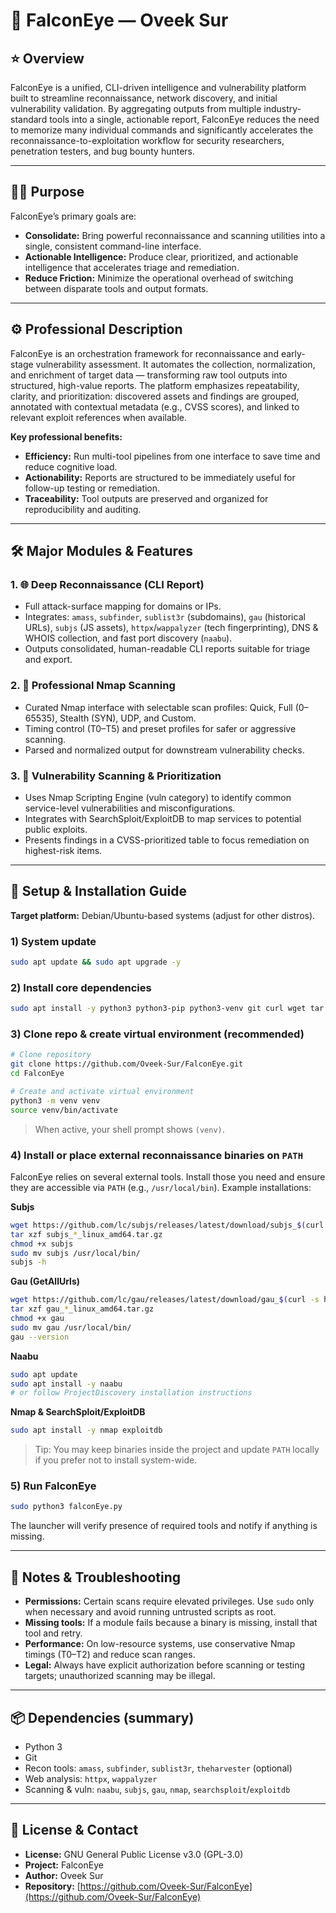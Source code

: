 # 🦅 FalconEye — Oveek Sur

## ⭐ Overview

FalconEye is a unified, CLI-driven intelligence and vulnerability platform built to streamline reconnaissance, network discovery, and initial vulnerability validation. By aggregating outputs from multiple industry-standard tools into a single, actionable report, FalconEye reduces the need to memorize many individual commands and significantly accelerates the reconnaissance-to-exploitation workflow for security researchers, penetration testers, and bug bounty hunters.

---

## 🕵️‍♂️ Purpose

FalconEye’s primary goals are:

* **Consolidate:** Bring powerful reconnaissance and scanning utilities into a single, consistent command-line interface.
* **Actionable Intelligence:** Produce clear, prioritized, and actionable intelligence that accelerates triage and remediation.
* **Reduce Friction:** Minimize the operational overhead of switching between disparate tools and output formats.

---

## ⚙️ Professional Description

FalconEye is an orchestration framework for reconnaissance and early-stage vulnerability assessment. It automates the collection, normalization, and enrichment of target data — transforming raw tool outputs into structured, high-value reports. The platform emphasizes repeatability, clarity, and prioritization: discovered assets and findings are grouped, annotated with contextual metadata (e.g., CVSS scores), and linked to relevant exploit references when available.

**Key professional benefits:**

* **Efficiency:** Run multi-tool pipelines from one interface to save time and reduce cognitive load.
* **Actionability:** Reports are structured to be immediately useful for follow-up testing or remediation.
* **Traceability:** Tool outputs are preserved and organized for reproducibility and auditing.

---

## 🛠️ Major Modules & Features

### 1. 🌐 Deep Reconnaissance (CLI Report)

* Full attack-surface mapping for domains or IPs.
* Integrates: `amass`, `subfinder`, `sublist3r` (subdomains), `gau` (historical URLs), `subjs` (JS assets), `httpx`/`wappalyzer` (tech fingerprinting), DNS & WHOIS collection, and fast port discovery (`naabu`).
* Outputs consolidated, human-readable CLI reports suitable for triage and export.

### 2. 📡 Professional Nmap Scanning

* Curated Nmap interface with selectable scan profiles: Quick, Full (0–65535), Stealth (SYN), UDP, and Custom.
* Timing control (T0–T5) and preset profiles for safer or aggressive scanning.
* Parsed and normalized output for downstream vulnerability checks.

### 3. 🚨 Vulnerability Scanning & Prioritization

* Uses Nmap Scripting Engine (vuln category) to identify common service-level vulnerabilities and misconfigurations.
* Integrates with SearchSploit/ExploitDB to map services to potential public exploits.
* Presents findings in a CVSS-prioritized table to focus remediation on highest-risk items.

---

## 🚀 Setup & Installation Guide

**Target platform:** Debian/Ubuntu-based systems (adjust for other distros).

### 1) System update

```bash
sudo apt update && sudo apt upgrade -y
```

### 2) Install core dependencies

```bash
sudo apt install -y python3 python3-pip python3-venv git curl wget tar
```

### 3) Clone repo & create virtual environment (recommended)

```bash
# Clone repository
git clone https://github.com/Oveek-Sur/FalconEye.git
cd FalconEye

# Create and activate virtual environment
python3 -m venv venv
source venv/bin/activate
```

> When active, your shell prompt shows `(venv)`.

### 4) Install or place external reconnaissance binaries on `PATH`

FalconEye relies on several external tools. Install those you need and ensure they are accessible via `PATH` (e.g., `/usr/local/bin`). Example installations:

**Subjs**

```bash
wget https://github.com/lc/subjs/releases/latest/download/subjs_$(curl -s https://api.github.com/repos/lc/subjs/releases/latest | grep tag_name | cut -d '"' -f4 | sed 's/v//')_linux_amd64.tar.gz
tar xzf subjs_*_linux_amd64.tar.gz
chmod +x subjs
sudo mv subjs /usr/local/bin/
subjs -h
```

**Gau (GetAllUrls)**

```bash
wget https://github.com/lc/gau/releases/latest/download/gau_$(curl -s https://api.github.com/repos/lc/gau/releases/latest | grep tag_name | cut -d '"' -f4 | sed 's/v//')_linux_amd64.tar.gz
tar xzf gau_*_linux_amd64.tar.gz
chmod +x gau
sudo mv gau /usr/local/bin/
gau --version
```

**Naabu**

```bash
sudo apt update
sudo apt install -y naabu
# or follow ProjectDiscovery installation instructions
```

**Nmap & SearchSploit/ExploitDB**

```bash
sudo apt install -y nmap exploitdb
```

> Tip: You may keep binaries inside the project and update `PATH` locally if you prefer not to install system-wide.

### 5) Run FalconEye

```bash
sudo python3 falconEye.py
```

The launcher will verify presence of required tools and notify if anything is missing.

---

## 📝 Notes & Troubleshooting

* **Permissions:** Certain scans require elevated privileges. Use `sudo` only when necessary and avoid running untrusted scripts as root.
* **Missing tools:** If a module fails because a binary is missing, install that tool and retry.
* **Performance:** On low-resource systems, use conservative Nmap timings (T0–T2) and reduce scan ranges.
* **Legal:** Always have explicit authorization before scanning or testing targets; unauthorized scanning may be illegal.

---

## 📦 Dependencies (summary)

* Python 3
* Git
* Recon tools: `amass`, `subfinder`, `sublist3r`, `theharvester` (optional)
* Web analysis: `httpx`, `wappalyzer`
* Scanning & vuln: `naabu`, `subjs`, `gau`, `nmap`, `searchsploit`/`exploitdb`

---

## 📜 License & Contact

* **License:** GNU General Public License v3.0 (GPL-3.0)
* **Project:** FalconEye
* **Author:** Oveek Sur
* **Repository:** [https://github.com/Oveek-Sur/FalconEye](https://github.com/Oveek-Sur/FalconEye)





